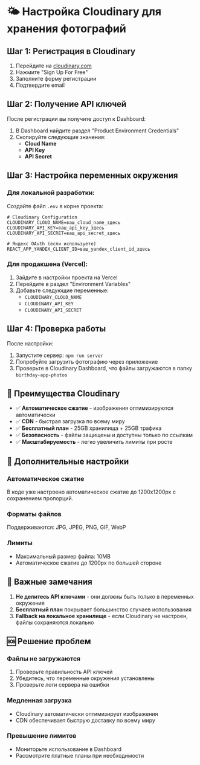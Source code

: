 # 🌤️ Настройка Cloudinary для хранения фотографий

## Шаг 1: Регистрация в Cloudinary

1. Перейдите на [cloudinary.com](https://cloudinary.com)
2. Нажмите "Sign Up For Free"
3. Заполните форму регистрации
4. Подтвердите email

## Шаг 2: Получение API ключей

После регистрации вы получите доступ к Dashboard:

1. В Dashboard найдите раздел "Product Environment Credentials"
2. Скопируйте следующие значения:
   - **Cloud Name**
   - **API Key** 
   - **API Secret**

## Шаг 3: Настройка переменных окружения

### Для локальной разработки:
Создайте файл `.env` в корне проекта:

```env
# Cloudinary Configuration
CLOUDINARY_CLOUD_NAME=ваш_cloud_name_здесь
CLOUDINARY_API_KEY=ваш_api_key_здесь
CLOUDINARY_API_SECRET=ваш_api_secret_здесь

# Яндекс OAuth (если используете)
REACT_APP_YANDEX_CLIENT_ID=ваш_yandex_client_id_здесь
```

### Для продакшена (Vercel):

1. Зайдите в настройки проекта на Vercel
2. Перейдите в раздел "Environment Variables"
3. Добавьте следующие переменные:
   - `CLOUDINARY_CLOUD_NAME`
   - `CLOUDINARY_API_KEY` 
   - `CLOUDINARY_API_SECRET`

## Шаг 4: Проверка работы

После настройки:

1. Запустите сервер: `npm run server`
2. Попробуйте загрузить фотографию через приложение
3. Проверьте в Cloudinary Dashboard, что файлы загружаются в папку `birthday-app-photos`

## 🎯 Преимущества Cloudinary

- ✅ **Автоматическое сжатие** - изображения оптимизируются автоматически
- ✅ **CDN** - быстрая загрузка по всему миру
- ✅ **Бесплатный план** - 25GB хранилища + 25GB трафика
- ✅ **Безопасность** - файлы защищены и доступны только по ссылкам
- ✅ **Масштабируемость** - легко увеличить лимиты при росте

## 🔧 Дополнительные настройки

### Автоматическое сжатие
В коде уже настроено автоматическое сжатие до 1200x1200px с сохранением пропорций.

### Форматы файлов
Поддерживаются: JPG, JPEG, PNG, GIF, WebP

### Лимиты
- Максимальный размер файла: 10MB
- Автоматическое сжатие до 1200px по большей стороне

## 🚨 Важные замечания

1. **Не делитесь API ключами** - они должны быть только в переменных окружения
2. **Бесплатный план** покрывает большинство случаев использования
3. **Fallback на локальное хранилище** - если Cloudinary не настроен, файлы сохраняются локально

## 🆘 Решение проблем

### Файлы не загружаются
1. Проверьте правильность API ключей
2. Убедитесь, что переменные окружения установлены
3. Проверьте логи сервера на ошибки

### Медленная загрузка
- Cloudinary автоматически оптимизирует изображения
- CDN обеспечивает быструю доставку по всему миру

### Превышение лимитов
- Мониторьте использование в Dashboard
- Рассмотрите платные планы при необходимости
